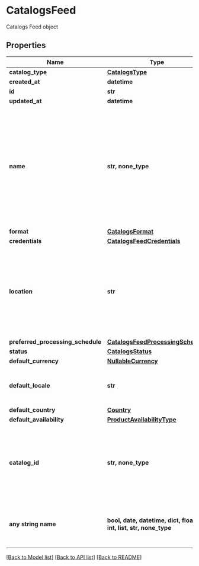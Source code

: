 # CatalogsFeed

Catalogs Feed object

## Properties
Name | Type | Description | Notes
------------ | ------------- | ------------- | -------------
**catalog_type** | [**CatalogsType**](CatalogsType.md) |  | 
**created_at** | **datetime** |  | [optional] 
**id** | **str** |  | [optional] 
**updated_at** | **datetime** |  | [optional] 
**name** | **str, none_type** | A human-friendly name associated to a given feed. This value is currently nullable due to historical reasons. It is expected to become non-nullable in the future. | [optional] 
**format** | [**CatalogsFormat**](CatalogsFormat.md) |  | [optional] 
**credentials** | [**CatalogsFeedCredentials**](CatalogsFeedCredentials.md) |  | [optional] 
**location** | **str** | The URL where a feed is available for download. This URL is what Pinterest will use to download a feed for processing. | [optional] 
**preferred_processing_schedule** | [**CatalogsFeedProcessingSchedule**](CatalogsFeedProcessingSchedule.md) |  | [optional] 
**status** | [**CatalogsStatus**](CatalogsStatus.md) |  | [optional] 
**default_currency** | [**NullableCurrency**](NullableCurrency.md) |  | [optional] 
**default_locale** | **str** | The locale used within a feed for product descriptions. | [optional] 
**default_country** | [**Country**](Country.md) |  | [optional] 
**default_availability** | [**ProductAvailabilityType**](ProductAvailabilityType.md) |  | [optional] 
**catalog_id** | **str, none_type** | Catalog id pertaining to the feed. If not provided, feed will use a default catalog based on type. | [optional] 
**any string name** | **bool, date, datetime, dict, float, int, list, str, none_type** | any string name can be used but the value must be the correct type | [optional]

[[Back to Model list]](../README.md#documentation-for-models) [[Back to API list]](../README.md#documentation-for-api-endpoints) [[Back to README]](../README.md)


